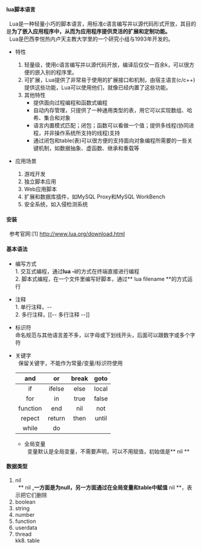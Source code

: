 #### lua脚本语言
&nbsp;&nbsp;Lua是一种轻量小巧的脚本语言，用标准c语言编写并以源代码形式开放，其目的是**为了嵌入应用程序中，从而为应用程序提供灵活的扩展和定制功能。**    
&nbsp;&nbsp;Lua是巴西李悦热内卢天主教大学里的一个研究小组与1993年开发的。   
 
  - 特性  
     1. 轻量级，使用c语言编写并以源代码开放，编译后仅仅一百余k，可以很方便的嵌入别的程序里。   
	 2. 可扩展，Lua提供了非常易于使用的扩展接口和机制，由宿主语言(c/c++)提供这些功能，Lua可以使用他们，就像已经内置了这些功能。
     3. 其他特性  
	    - 提供面向过程编程和函数式编程   
		- 自动内存管理，只提供了一种通用类型的表，用它可以实现数组、哈希、集合和对象    
		- 语言内置模式匹配；闭包；函数可以看做一个值；提供多线程(协同进程，并非操作系统所支持的线程)支持    
		- 通过闭包和table(表)可以很方便的支持面向对象编程所需要的一些关键机制，如数据抽象、虚函数、继承和重载等   
  
  - 应用场景  
     1. 游戏开发   
	 2. 独立脚本应用   
	 3. Web应用脚本  
	 4. 扩展和数据库插件，如MySQL Proxy和MySQL WorkBench   
	 5. 安全系统，如入侵检测系统   

#### 安装  
  &nbsp;&nbsp;参考官网:[1] http://www.lua.org/download.html   

#### 基本语法 
- 编写方式  
	    1. 交互式编程，通过**lua -i**的方式在终端直接进行编程    
		  2. 脚本式编程，在一个文件里编写好脚本，通过** lua filename **的方式运行   
- 注释  
	    1. 单行注释，--  
		  2. 多行注释，[[-- 多行注释  --]]

- 标识符  
	     命名规范与其他语言差不多，以字母或下划线开头，后面可以跟数字或多个字符  
- 关键字  
	    &nbsp;&nbsp;保留关键字，不能作为常量/变量/标识符使用

	 |  and     |   or    |  break  |   goto  |
	 |  :-:     |  :-:    |  :-:    |   :-:   |
	 |  if      |  ifelse |   else  |   local |
	 |  for     |   in    |  true   |   false |
	 | function |  end    |  nil    |   not   |
	 |  repect  |  return |  then   |   until |
	 |  while   |  do     |         |         |  

	 - 全局变量  
	    &nbsp;&nbsp;变量默认是全局变量，不需要声明，可以不用赋值，初始值是** nil **    

#### 数据类型  
1. nil  
	  &nbsp;&nbsp;** nil **,一方面是为null，另一方面通过在全局变量和table中赋值** nil **，表示把它们删除  
2. boolean  
3. string   
4. number   
5. function   
6. userdata    
7. thread  
kk8. table   














